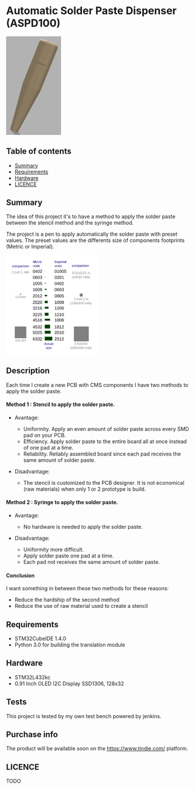 # Automatic Solder Paste Dispenser (ASPD100)

<img src="https://github.com/diy-dream/automatic-solder-paste-dispenser/blob/master/docs/3DModelDesign.png" width="150">

## Table of contents
* [Summary](#summary)
* [Requirements](#requirements)
* [Hardware](#hardware)
* [LICENCE](#licence)

## Summary

The idea of this project it's to have a method to apply the solder paste between the stencil method and the syringe method.

The project is a pen to apply automatically the solder paste with preset values.
The preset values are the differents size of components footprints (Metric or Imperial).

<img align="center" src="https://github.com/diy-dream/automatic-solder-paste-dispenser/blob/master/docs/SizeFootprint.png" width="250">

## Description

Each time I create a new PCB with CMS components I have two methods to apply the solder paste. 

#### Method 1 : Stencil to apply the solder paste.

* Avantage:
	* Uniformity. Apply an even amount of solder paste across every SMD pad on your PCB.
	* Efficiency. Apply solder paste to the entire board all at once instead of one pad at a time.
	* Reliability. Reliably assembled board since each pad receives the same amount of solder paste.

* Disadvantage:
	* The stencil is customized to the PCB designer. It is not economical (raw materials) when only 1 or 2 prototype is build.

#### Method 2 : Syringe to apply the solder paste.

* Avantage:
	* No hardware is needed to apply the solder paste.

* Disadvantage:
	* Uniformity more difficult.
	* Apply solder paste one pad at a time.
	* Each pad not receives the same amount of solder paste.

#### Conclusion
I want something in between these two methods for these reasons:
* Reduce the hardship of the second method
* Reduce the use of raw material used to create a stencil
	
## Requirements

* STM32CubeIDE 1.4.0
* Python 3.0 for building the translation module

## Hardware

* STM32L432kc
* 0.91 Inch OLED I2C Display SSD1306, 128x32

## Tests

This project is tested by my own test bench powered by jenkins.

## Purchase info

The product will be available soon on the https://www.tindie.com/ platform.

## LICENCE

TODO
